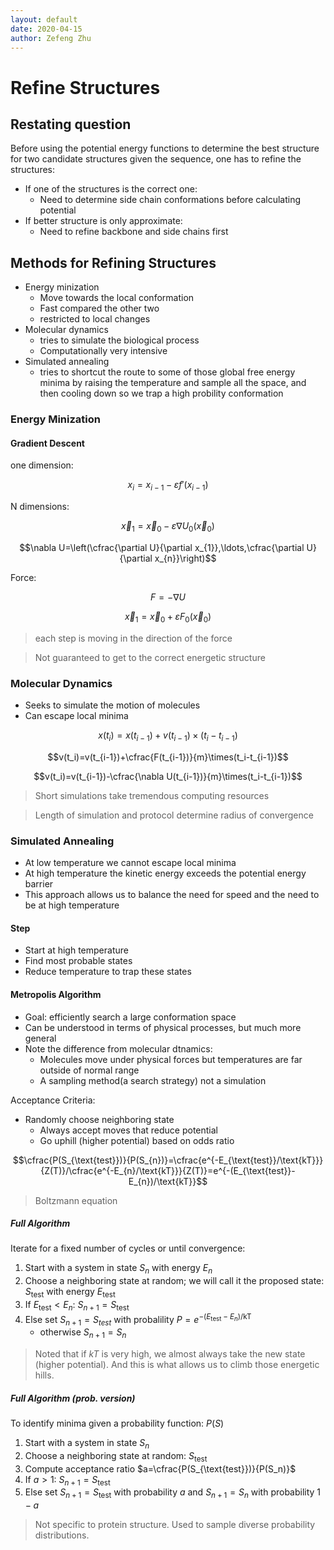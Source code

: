 ```yaml
---
layout: default
date: 2020-04-15
author: Zefeng Zhu
---
```


# Refine Structures

## Restating question

Before using the potential energy functions to determine the best structure for two candidate structures given the sequence, one has to refine the structures:

* If one of the structures is the correct one:
  * Need to determine side chain conformations before calculating potential
* If better structure is only approximate:
  * Need to refine backbone and side chains first

## Methods for Refining Structures

* Energy minization
  * Move towards the local conformation
  * Fast compared the other two
  * restricted to local changes
* Molecular dynamics
  * tries to simulate the biological process
  * Computationally very intensive
* Simulated annealing
  * tries to shortcut the route to some of those global free energy minima by raising the temperature and sample all the space, and then cooling down so we trap a high probility conformation

### Energy Minization

#### Gradient Descent

one dimension: 

$$x_{i}=x_{i-1}-\varepsilon f'(x_{i-1})$$

N dimensions: 

$$\vec{x}_{1}=\vec{x}_{0}-\varepsilon\nabla U_{0}(\vec{x}_{0})$$

$$\nabla U=\left(\cfrac{\partial U}{\partial x_{1}},\ldots,\cfrac{\partial U}{\partial x_{n}}\right)$$

Force:

$$F=-\nabla U$$

$$\vec{x}_{1}=\vec{x}_{0}+\varepsilon F_{0}(\vec{x}_{0})$$

> each step is moving in the direction of the force

> Not guaranteed to get to the correct energetic structure

### Molecular Dynamics

* Seeks to simulate the motion of molecules
* Can escape local minima

$$x(t_i)=x(t_{i-1})+v(t_{i-1})\times(t_i-t_{i-1})$$

$$v(t_i)=v(t_{i-1})+\cfrac{F(t_{i-1})}{m}\times(t_i-t_{i-1})$$

$$v(t_i)=v(t_{i-1})-\cfrac{\nabla U(t_{i-1})}{m}\times(t_i-t_{i-1})$$

> Short simulations take tremendous computing resources

> Length of simulation and protocol determine radius of convergence


### Simulated Annealing

* At low temperature we cannot escape local minima
* At high temperature the kinetic energy exceeds the potential energy barrier
* This approach allows us to balance the need for speed and the need to be at high temperature

#### Step

* Start at high temperature
* Find most probable states
* Reduce temperature to trap these states

#### Metropolis Algorithm

* Goal: efficiently search a large conformation space
* Can be understood in terms of physical processes, but much more general
* Note the difference from molecular dtnamics:
  * Molecules move under physical forces but temperatures are far outside of normal range
  * A sampling method(a search strategy) not a simulation

Acceptance Criteria:

* Randomly choose neighboring state
  * Always accept moves that reduce potential
  * Go uphill (higher potential) based on odds ratio

$$\cfrac{P(S_{\text{test}})}{P(S_{n})}=\cfrac{e^{-E_{\text{test}}/\text{kT}}}{Z(T)}/\cfrac{e^{-E_{n}/\text{kT}}}{Z(T)}=e^{-(E_{\text{test}}-E_{n})/\text{kT}}$$

> Boltzmann equation

##### Full Algorithm

Iterate for a fixed number of cycles or until convergence:

1. Start with a system in state $S_n$ with energy $E_n$
2. Choose a neighboring state at random; we will call it the proposed state: $S_{\text{test}}$ with energy $E_{\text{test}}$
3. If $E_{\text{test}}\lt E_{n}$: $S_{n+1}=S_{\text{test}}$
4. Else set $S_{n+1}=S_{test}$ with probalility $P=e^{-(E_{\text{test}}-E_{n})/\text{kT}}$
   * otherwise $S_{n+1}=S_{n}$

> Noted that if $kT$ is very high, we almost always take the new state (higher potential). And this is what allows us to climb those energetic hills.

##### Full Algorithm (prob. version)

To identify minima given a probability function: $P(S)$

1. Start with a system in state $S_n$
2. Choose a neighboring state at random: $S_{\text{test}}$
3. Compute acceptance ratio $a=\cfrac{P(S_{\text{test}})}{P(S_n)}$
4. If $a\gt 1$: $S_{n+1}=S_{\text{test}}$
5. Else set $S_{n+1}=S_{\text{test}}$ with probability $a$ and $S_{n+1}=S_{n}$ with probability $1-a$

> Not specific to protein structure. Used to sample diverse probability distributions.


